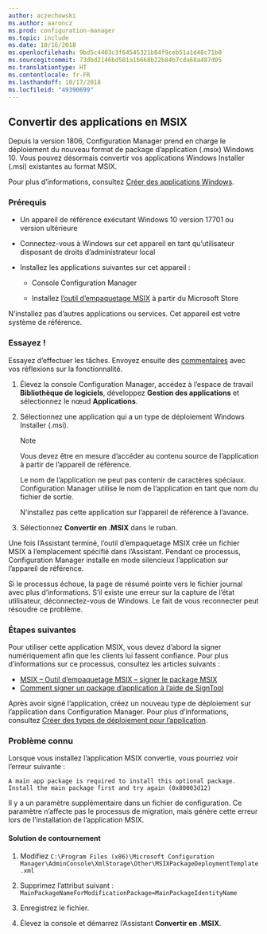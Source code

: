 ```yaml
---
author: aczechowski
ms.author: aaroncz
ms.prod: configuration-manager
ms.topic: include
ms.date: 10/16/2018
ms.openlocfilehash: 9bd5c4403c3f64545321b84f9ceb51a1d48c71b0
ms.sourcegitcommit: 73dbd2146bd581a1b668b22b84b7cda68a487d05
ms.translationtype: HT
ms.contentlocale: fr-FR
ms.lasthandoff: 10/17/2018
ms.locfileid: "49390699"
---
```

## <a name="bkmk_msix"></a> Convertir des applications en MSIX
<!--1359029-->

Depuis la version 1806, Configuration Manager prend en charge le déploiement du nouveau format de package d’application (.msix) Windows 10. Vous pouvez désormais convertir vos applications Windows Installer (.msi) existantes au format MSIX. 

Pour plus d’informations, consultez [Créer des applications Windows](/sccm/apps/get-started/creating-windows-applications#bkmk_general).


### <a name="prerequisites"></a>Prérequis

- Un appareil de référence exécutant Windows 10 version 17701 ou version ultérieure  

- Connectez-vous à Windows sur cet appareil en tant qu’utilisateur disposant de droits d’administrateur local  

- Installez les applications suivantes sur cet appareil :  

    - Console Configuration Manager  

    - Installez [l’outil d’empaquetage MSIX](https://www.microsoft.com/store/productId/9N5LW3JBCXKF) à partir du Microsoft Store  

N’installez pas d’autres applications ou services. Cet appareil est votre système de référence. 


### <a name="try-it-out"></a>Essayez !

Essayez d’effectuer les tâches. Envoyez ensuite des [commentaires](/sccm/core/understand/find-help#product-feedback) avec vos réflexions sur la fonctionnalité.

1. Élevez la console Configuration Manager, accédez à l’espace de travail **Bibliothèque de logiciels**, développez **Gestion des applications** et sélectionnez le nœud **Applications**.  

2. Sélectionnez une application qui a un type de déploiement Windows Installer (.msi).  

    > [!Note]  
    > Vous devez être en mesure d’accéder au contenu source de l’application à partir de l’appareil de référence.  
    > 
    > Le nom de l’application ne peut pas contenir de caractères spéciaux. Configuration Manager utilise le nom de l’application en tant que nom du fichier de sortie.  
    > 
    > N’installez pas cette application sur l’appareil de référence à l’avance.  

3. Sélectionnez **Convertir en .MSIX** dans le ruban.

Une fois l’Assistant terminé, l’outil d’empaquetage MSIX crée un fichier MSIX à l’emplacement spécifié dans l’Assistant. Pendant ce processus, Configuration Manager installe en mode silencieux l’application sur l’appareil de référence.

Si le processus échoue, la page de résumé pointe vers le fichier journal avec plus d’informations. S’il existe une erreur sur la capture de l’état utilisateur, déconnectez-vous de Windows. Le fait de vous reconnecter peut résoudre ce problème.

### <a name="next-steps"></a>Étapes suivantes

Pour utiliser cette application MSIX, vous devez d’abord la signer numériquement afin que les clients lui fassent confiance. Pour plus d’informations sur ce processus, consultez les articles suivants : 
- [MSIX – Outil d’empaquetage MSIX – signer le package MSIX](https://blogs.msdn.microsoft.com/sgern/2018/09/06/msix-the-msix-packaging-tool-signing-the-msix-package/)
- [Comment signer un package d’application à l’aide de SignTool](https://docs.microsoft.com/windows/desktop/appxpkg/how-to-sign-a-package-using-signtool)

Après avoir signé l’application, créez un nouveau type de déploiement sur l’application dans Configuration Manager. Pour plus d’informations, consultez [Créer des types de déploiement pour l’application](/sccm/apps/deploy-use/create-applications#bkmk_create-dt).


### <a name="known-issue"></a>Problème connu

<!--3212701--> Lorsque vous installez l’application MSIX convertie, vous pourriez voir l’erreur suivante :  
`A main app package is required to install this optional package. Install the main package first and try again (0x80003d12)`  

Il y a un paramètre supplémentaire dans un fichier de configuration. Ce paramètre n’affecte pas le processus de migration, mais génère cette erreur lors de l’installation de l’application MSIX. 

#### <a name="workaround"></a>Solution de contournement
1. Modifiez `C:\Program Files (x86)\Microsoft Configuration Manager\AdminConsole\XmlStorage\Other\MSIXPackageDeploymentTemplate.xml`  

2. Supprimez l’attribut suivant : `MainPackageNameForModificationPackage=MainPackageIdentityName`  

3. Enregistrez le fichier.  

4. Élevez la console et démarrez l’Assistant **Convertir en .MSIX**.  


